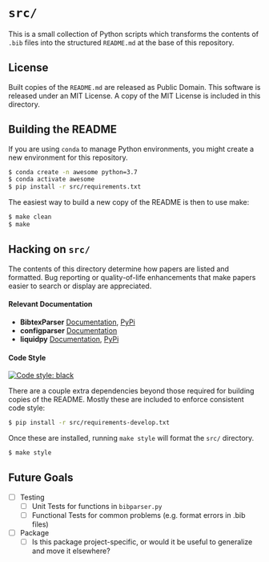 # `src/`

This is a small collection of Python scripts which transforms the contents of
`.bib` files into the structured `README.md` at the base of this repository.

## License

Built copies of the `README.md` are released as Public Domain. This software
is released under an MIT License. A copy of the MIT License
is included in this directory.

## Building the README

If you are using `conda` to manage Python environments, you might create a
new environment for this repository.

```bash
$ conda create -n awesome python=3.7
$ conda activate awesome
$ pip install -r src/requirements.txt
```

The easiest way to build a new copy of the README is then to use make:

```bash
$ make clean
$ make
```

## Hacking on `src/`

The contents of this directory determine how papers are listed and formatted.
Bug reporting or quality-of-life enhancements that make papers easier to
search or display are appreciated.

#### Relevant Documentation

* **BibtexParser** [Documentation](https://bibtexparser.readthedocs.io/en/master/index.html), [PyPi](https://pypi.org/project/bibtexparser/)
* **configparser** [Documentation](https://docs.python.org/3/library/configparser.html)
* **liquidpy** [Documentation](https://pwwang.github.io/liquidpy/), [PyPi](https://pypi.org/project/liquidpy/)

#### Code Style

<a href="https://github.com/ambv/black"><img alt="Code style: black" src="https://img.shields.io/badge/code%20style-black-000000.svg"></a>

There are a couple extra dependencies beyond those required for building copies
of the README. Mostly these are included to enforce consistent code style:

```bash
$ pip install -r src/requirements-develop.txt
```

Once these are installed, running `make style` will format the `src/` directory.

```bash
$ make style
```

## Future Goals

- [ ] Testing
  - [ ] Unit Tests for functions in `bibparser.py`
  - [ ] Functional Tests for common problems (e.g. format errors in .bib files)
- [ ] Package
  - [ ] Is this package project-specific, or would it be useful to generalize and move it elsewhere?
